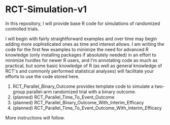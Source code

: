 # RCT-Simulation-v1

In this repository, I will provide base R code for simulations of randomized controlled trials.  

I will begin with fairly straightforward examples and over time may begin adding more sophisticated ones as time and interest allows.  I am writing the code for the first few examples to minimize the need for advanced R knowledge (only installing packages if absolutely needed) in an effort to minimize hurdles for newer R users, and I'm annotating code as much as practical, but some basic knowledge of R (as well as general knowledge of RCT's and commonly performed statistical analyses) will facilitate your efforts to use the code stored here.

1. RCT_Parallel_Binary_Outcome provides template code to simulate a two-group parallel-arm randomized trial with a binary outcome.
2. (planned) RCT_Parallel_Time_To_Event_Outcome
3. (planned) RCT_Parallel_Binary_Outcome_With_Interim_Efficacy
4. (planned) RCT_Parallel_Time_To_Event_Outcome_With_Interim_Efficacy

More instructions will follow.
